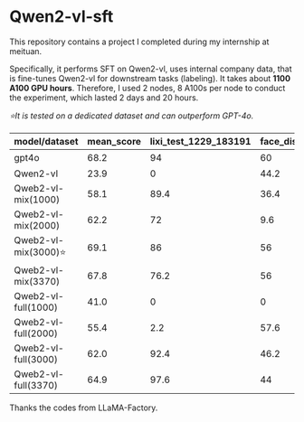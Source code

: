 # Qwen2-vl-sft

This repository contains a project I completed during my internship at meituan. 

Specifically, it performs SFT on Qwen2-vl, uses internal company data, that is fine-tunes Qwen2-vl for downstream tasks (labeling). It takes about **1100 A100 GPU hours**. Therefore, I used 2 nodes, 8 A100s per node to conduct the experiment, which lasted 2 days and 20 hours.

*⭐️It is tested on a dedicated dataset and can outperform GPT-4o.*


| model/dataset                | mean_score               | lixi_test_1229_183191 | face_disney_pixal_boys_183111 | secure_sexyxjj_fp_1222_182501 | secure_sexyxjj_fn_1222_182443 | secure_white_pic_230711_2000_181421 | secure_white_pic_230711_2000_181422 | ocr_sec_txiang_contact_231218_181486 | secure_normal_trainset_180944 | secure_normal_validset_180821 | face_huhang_helmet_tie_train_3_183171 | face_pixar_20231207_180654 | gun_knife_detec_co_1_179790 | secure_xjj_compensate_1206_180420 | face_pattern_mask_2023_179911 | draw_240_round2_eyeball_crop_filter_outer_179901 | image_app_tagreversenormal_1018_1025_5k_179059 | secure_logop2p3_cls_v3_diedai_crop_178502 | ocr_sec_txiang_contact_231128_178725 | ocr_sec_txiang_lowrisk_231128_178416 | secure_smoke_detection_v10_178130 |
|------------------------------|--------------------------------|-----------------------|-------------------------------|-------------------------------|-------------------------------|---------------------------------------|---------------------------------------|---------------------------------------|-----------------------------|-----------------------------|--------------------------------------------|---------------------------|----------------------------|-------------------------------|---------------------------|----------------------------------------------|----------------------------------------------|---------------------------------------------|---------------------------------------------|---------------------------------------------|---------------------------------------------|
| gpt4o                        | 68.2                           | 94                    | 60                            | 51                            | 80                            | 70.8                                  | 98                                    | 0(违规信息)                           | 89                          | 89                          | 30                                         | 31                        | 84                         | 44                            | 97                        | 0(无法推理)                                          | 18                                           | 63                                        | 79                                          | 90                                          | 60                                          |
| Qwen2-vl                     | 23.9                           | 0                     | 44.2                          | 4.6                           | 75.4                          | 12.5                                  | 13.8                                  | 91.2                                  | 43.4                        | 41                          | 25.6                                       | 15.2                      | 0                          | 1                             | 87.2                      | 4.12                                             | 1.8                                          | 97.4                                     | 13.8                                       | 3.2                                        | 0.6                                         |
| Qweb2-vl-mix(1000)           | 58.1                           | 89.4                  | 36.4                          | 67.8                          | 80.8                          | 75                                   | 93.2                                  | 56.2                                  | 78.4                        | 82.6                        | 58.8                                       | 16.6                      | 56.2                       | 69                            | 99.2                      | 2.6                                              | 13.4                                         | 98                                        | 1                                          | 11                                         | 20.2                                        |
| Qweb2-vl-mix(2000)           | 62.2                           | 72                    | 9.6                           | 67.8                          | 83.6                          | 72.9                                  | 97.4                                  | 87.8                                  | 92.6                        | 93.4                        | 62.2                                       | 16.6                      | 28                         | 66.4                          | 99.8                      | 3.47                                             | 54.2                                         | 98                                        | 19.6                                       | 66.4                                       | 19.8                                        |
| Qweb2-vl-mix(3000)⭐️          | 69.1                           | 86                    | 56                            | 67.8                          | 82.6                          | 70.8                                  | 97.6                                  | 90.6                                  | 93                          | 92.4                        | 67                                         | 16.6                      | 81.2                       | 66.2                          | 99.6                      | 5.21                                             | 60                                           | 98                                        | 19.2                                       | 69.8                                       | 21.2                                        |
| Qweb2-vl-mix(3370)           | 67.8                           | 76.2                  | 56                            | 67.8                          | 81.4                          | 72.9                                  | 96.6                                  | 90.6                                  | 90.6                        | 92.6                        | 66.2                                       | 16.6                      | 76                         | 66.6                          | 99.6                      | 4.99                                             | 59.2                                         | 98                                        | 18.8                                       | 68                                         | 19                                          |
| Qweb2-vl-full(1000)          | 41.0                           | 0                     | 0                             | 51                            | 79.4                          | 58.3                                  | 88.6                                  | 5                                     | 45.2                        | 45.6                        | 37                                         | 16.6                      | 0                          | 61.6                          | 99                        | 0                                                | 6.4                                          | 97.4                                     | 14                                         | 7.2                                        | 31.4                                        |
| Qweb2-vl-full(2000)          | 55.4                           | 2.2                   | 57.6                          | 67.8                          | 80                            | 62.5                                  | 93.4                                  | 90.4                                  | 82.8                        | 88.2                        | 30.8                                       | 16.6                      | 10.2                       | 66.4                          | 99.2                      | 5.21                                             | 35.2                                         | 98.2                                     | 19.4                                       | 73.4                                       | 14.2                                        |
| Qweb2-vl-full(3000)          | 62.0                           | 92.4                  | 46.2                          | 67.8                          | 80.6                          | 62.5                                  | 91.8                                  | 83.8                                  | 83.8                        | 88                          | 31.8                                       | 16.4                      | 62.6                       | 71.6                          | 99.2                      | 5.21                                             | 23.8                                         | 98                                        | 19                                         | 50.6                                       | 30                                          |
| Qweb2-vl-full(3370)          | 64.9                           | 97.6                  | 44                            | 67.8                          | 80.8                          | 62.5                                  | 92.4                                  | 84.6                                  | 84.6                        | 89.2                        | 60.8                                       | 16                        | 70.4                       | 71                            | 99.2                      | 16.9                                             | 26.2                                         | 98.2                                     | 20.8                                       | 56                                         | 31                                          |

Thanks the codes from LLaMA-Factory.
